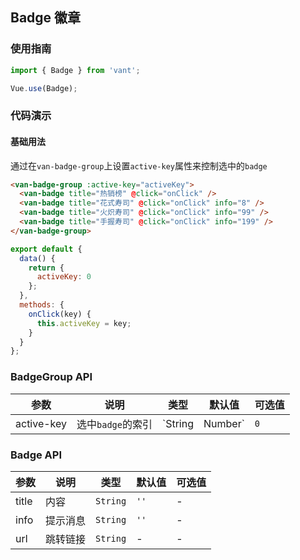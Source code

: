 ## Badge 徽章

### 使用指南
``` javascript
import { Badge } from 'vant';

Vue.use(Badge);
```

### 代码演示

#### 基础用法

通过在`van-badge-group`上设置`active-key`属性来控制选中的`badge`

```html
<van-badge-group :active-key="activeKey">
  <van-badge title="热销榜" @click="onClick" />
  <van-badge title="花式寿司" @click="onClick" info="8" />
  <van-badge title="火炽寿司" @click="onClick" info="99" />
  <van-badge title="手握寿司" @click="onClick" info="199" />
</van-badge-group>
```

``` javascript
export default {
  data() {
    return {
      activeKey: 0
    };
  },
  methods: {
    onClick(key) {
      this.activeKey = key;
    }
  }
};
```

### BadgeGroup API

| 参数 | 说明 | 类型 | 默认值 | 可选值 |
|-----------|-----------|-----------|-------------|-------------|
| active-key | 选中`badge`的索引 | `String | Number` | `0` | - |

### Badge API
| 参数 | 说明 | 类型 | 默认值 | 可选值 |
|-----------|-----------|-----------|-------------|-------------|
| title | 内容 | `String` | `''` | - |
| info | 提示消息 | `String` | `''` | - |
| url | 跳转链接 | `String` | - | - |
